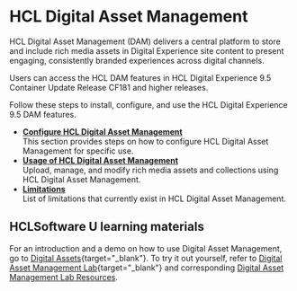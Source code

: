 # HCL Digital Asset Management

HCL Digital Asset Management (DAM) delivers a central platform to store and include rich media assets in Digital Experience site content to present engaging, consistently branded experiences across digital channels.

Users can access the HCL DAM features in HCL Digital Experience 9.5 Container Update Release CF181 and higher releases.

Follow these steps to install, configure, and use the HCL Digital Experience 9.5 DAM features.

- **[Configure HCL Digital Asset Management](configuration/index.md)**  
This section provides steps on how to configure HCL Digital Asset Management for specific use.
- **[Usage of HCL Digital Asset Management](usage/index.md)**  
Upload, manage, and modify rich media assets and collections using HCL Digital Asset Management.
- **[Limitations](limitations/index.md)**  
List of limitations that currently exist in HCL Digital Asset Management.


## HCLSoftware U learning materials

For an introduction and a demo on how to use Digital Asset Management, go to [Digital Assets](https://hclsoftwareu.hcltechsw.com/component/axs/?view=sso_config&id=3&forward=https%3A%2F%2Fhclsoftwareu.hcltechsw.com%2Fcourses%2Flesson%2F%3Fid%3D302){target="_blank"}. To try it out yourself, refer to [Digital Asset Management Lab](https://hclsoftwareu.hcltechsw.com/images/Lc4sMQCcN5uxXmL13gSlsxClNTU3Mjc3NTc4MTc2/DS_Academy/DX/Business_User/HDX-BU-100_Digital_Asset_Management_Lab.pdf){target="_blank"} and corresponding [Digital Asset Management Lab Resources](https://hclsoftwareu.hcltechsw.com/images/Lc4sMQCcN5uxXmL13gSlsxClNTU3Mjc3NTc4MTc2/DS_Academy/DX/Business_User/HDX-BU-100_Digital_Asset_Management_Lab_Resources.zip).
